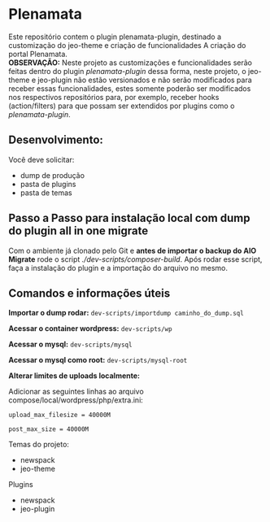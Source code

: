 # Plenamata
Este repositório contem o plugin plenamata-plugin, destinado a customização do jeo-theme e criação de funcionalidades A criação do portal Plenamata.\
**OBSERVAÇÃO:** Neste projeto as customizações e funcionalidades serão feitas dentro do plugin *plenamata-plugin* dessa forma, neste projeto, o jeo-theme e jeo-plugin não estão versionados e não serão modificados para receber essas funcionalidades, estes somente poderão ser modificados nos respectivos repositórios para, por exemplo, receber hooks (action/filters) para que possam ser extendidos por plugins como o *plenamata-plugin*.

## Desenvolvimento:
Você deve solicitar:
- dump de produção
- pasta de plugins
- pasta de temas
## Passo a Passo para instalação local com dump do plugin all in one migrate
Com o ambiente já clonado pelo Git e **antes de importar o backup do AIO Migrate** rode o script *./dev-scripts/composer-build*.
Após rodar esse script, faça a instalação do plugin e a importação do arquivo no mesmo.

## Comandos e informações úteis ##

**Importar o dump rodar:**
```dev-scripts/importdump caminho_do_dump.sql```

**Acessar o container wordpress:**
```dev-scripts/wp```

**Acessar o mysql:**
```dev-scripts/mysql```


**Acessar o mysql como root:**
```dev-scripts/mysql-root```

**Alterar limites de uploads localmente:**

Adicionar as seguintes linhas ao arquivo compose/local/wordpress/php/extra.ini:

```upload_max_filesize = 40000M```

```post_max_size = 40000M```


Temas do projeto:
- newspack
- jeo-theme

Plugins
- newspack
- jeo-plugin
